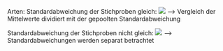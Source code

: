 Arten:
Standardabweichung der Stichproben gleich:
![](Pasted%20image%2020240516100116.png)
--> Vergleich der Mittelwerte dividiert mit der gepoolten Standardabweichung 


Standardabweichung der Stichproben nicht gleich:
![](Pasted%20image%2020240516100305.png)
--> Standardabweichungen werden separat betrachtet